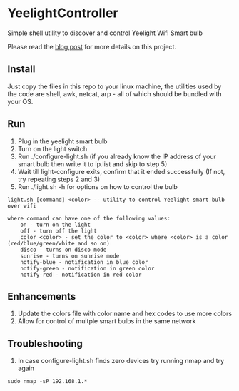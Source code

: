 # YeelightController
Simple shell utility to discover and control Yeelight Wifi Smart bulb

Please read the [blog post](https://shyamvalsan.com/blog/yeelightwifiraspberrypi/) for more details on this project.

## Install
Just copy the files in this repo to your linux machine, the utilities used by the code
are shell, awk, netcat, arp - all of which should be bundled with your OS.
## Run
 1. Plug in the yeelight smart bulb
 2. Turn on the light switch 
 3. Run ./configure-light.sh (if you already know the IP address of your smart bulb then write it to ip.list and skip to step 5)
 4. Wait till light-configure exits, confirm that it ended successfully (If not, try repeating steps 2 and 3) 
 5. Run ./light.sh -h for options on how to control the bulb 
```
light.sh [command] <color> -- utility to control Yeelight smart bulb over wifi

where command can have one of the following values:
    on - turn on the light
    off - turn off the light
    color <color> - set the color to <color> where <color> is a color (red/blue/green/white and so on)
    disco - turns on disco mode
    sunrise - turns on sunrise mode
    notify-blue - notification in blue color
    notify-green - notification in green color
    notify-red - notification in red color
```
## Enhancements 
 1. Update the colors file with color name and hex codes to use more colors
 2. Allow for control of multple smart bulbs in the same network   

## Troubleshooting
 1. In case configure-light.sh finds zero devices try running nmap and try again
 ```
 sudo nmap -sP 192.168.1.*
 ```
